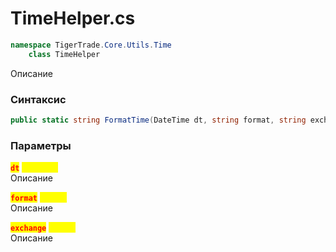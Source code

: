 
# TimeHelper.cs
```csharp
namespace TigerTrade.Core.Utils.Time  
    class TimeHelper
```

Описание

### Синтаксис
```csharp
public static string FormatTime(DateTime dt, string format, string exchange)
```

### Параметры
<mark style="color:red;">**`dt`**</mark> <mark style="color:yellow;">`DateTime`</mark>  
 Описание  
  
<mark style="color:red;">**`format`**</mark> <mark style="color:yellow;">`string`</mark>  
 Описание  
  
<mark style="color:red;">**`exchange`**</mark> <mark style="color:yellow;">`string`</mark>  
 Описание  
  

                    
                    